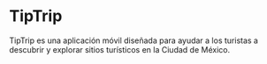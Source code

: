 # TipTrip
TipTrip es una aplicación móvil diseñada para ayudar a los turistas a descubrir y explorar sitios turísticos en la Ciudad de México.
